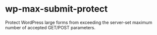 wp-max-submit-protect
=====================

Protect WordPress large forms from exceeding the server-set maximum number of accepted GET/POST parameters.
